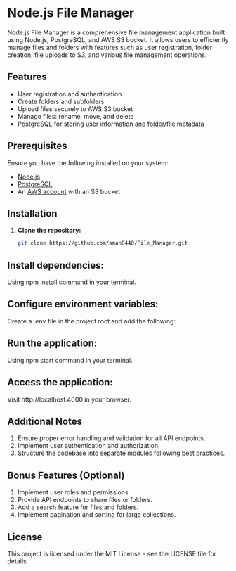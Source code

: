 # Node.js File Manager

Node.js File Manager is a comprehensive file management application built using Node.js, PostgreSQL, and AWS S3 bucket. It allows users to efficiently manage files and folders with features such as user registration, folder creation, file uploads to S3, and various file management operations.

## Features

- User registration and authentication
- Create folders and subfolders
- Upload files securely to AWS S3 bucket
- Manage files: rename, move, and delete
- PostgreSQL for storing user information and folder/file metadata

## Prerequisites

Ensure you have the following installed on your system:

- [Node.js](https://nodejs.org/)
- [PostgreSQL](https://www.postgresql.org/download/)
- An [AWS account](https://aws.amazon.com/) with an S3 bucket

## Installation

1. **Clone the repository:**

   ```bash
   git clone https://github.com/aman8440/File_Manager.git
## Install dependencies:
 Using npm install command in your terminal.

## Configure environment variables:
 Create a .env file in the project root and add the following:

## Run the application:
  Using npm start command in your terminal.

## Access the application:
  Visit http://localhost:4000 in your browser.

## Additional Notes
  1. Ensure proper error handling and validation for all API endpoints.
  2. Implement user authentication and authorization.
  3. Structure the codebase into separate modules following best practices.

## Bonus Features (Optional)
  1. Implement user roles and permissions.
  2. Provide API endpoints to share files or folders.
  3. Add a search feature for files and folders.
  4. Implement pagination and sorting for large collections.
 
## License
This project is licensed under the MIT License - see the LICENSE file for details.
